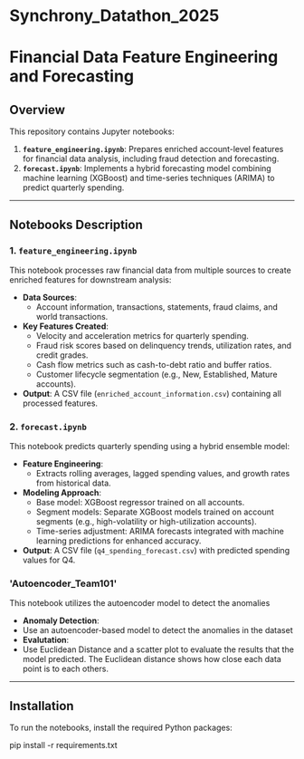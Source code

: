 # Synchrony_Datathon_2025

# Financial Data Feature Engineering and Forecasting

## Overview

This repository contains Jupyter notebooks:
1. **`feature_engineering.ipynb`**: Prepares enriched account-level features for financial data analysis, including fraud detection and forecasting.
2. **`forecast.ipynb`**: Implements a hybrid forecasting model combining machine learning (XGBoost) and time-series techniques (ARIMA) to predict quarterly spending.

---

## Notebooks Description

### 1. `feature_engineering.ipynb`
This notebook processes raw financial data from multiple sources to create enriched features for downstream analysis:
- **Data Sources**:
  - Account information, transactions, statements, fraud claims, and world transactions.
- **Key Features Created**:
  - Velocity and acceleration metrics for quarterly spending.
  - Fraud risk scores based on delinquency trends, utilization rates, and credit grades.
  - Cash flow metrics such as cash-to-debt ratio and buffer ratios.
  - Customer lifecycle segmentation (e.g., New, Established, Mature accounts).
- **Output**: A CSV file (`enriched_account_information.csv`) containing all processed features.

### 2. `forecast.ipynb`
This notebook predicts quarterly spending using a hybrid ensemble model:
- **Feature Engineering**:
  - Extracts rolling averages, lagged spending values, and growth rates from historical data.
- **Modeling Approach**:
  - Base model: XGBoost regressor trained on all accounts.
  - Segment models: Separate XGBoost models trained on account segments (e.g., high-volatility or high-utilization accounts).
  - Time-series adjustment: ARIMA forecasts integrated with machine learning predictions for enhanced accuracy.
- **Output**: A CSV file (`q4_spending_forecast.csv`) with predicted spending values for Q4.

### 'Autoencoder_Team101'
This notebook utilizes the autoencoder model to detect the anomalies
- **Anomaly Detection**:
- Use an autoencoder-based model to detect the anomalies in the dataset
- **Evalutation**:
- Use Euclidean Distance and a scatter plot to evaluate the results that the model predicted. The Euclidean distance shows how close each data point is to each others.

---

## Installation

To run the notebooks, install the required Python packages:

pip install -r requirements.txt
